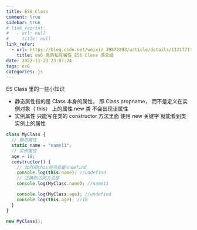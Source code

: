 ```yaml
---
title: ES6_Class
comment: true
sidebar: true
# link_reprint:
#   - url: null
#     title: null
link_refer:
  - url: https://blog.csdn.net/weixin_39872893/article/details/112177116
    title: es6 类的私有属性_ES6 Class 类总结
date: 2022-11-23 23:07:24
tags: es6
categories: js
---
```


ES Class 里的一些小知识

<!--more-->

- 静态属性指的是 Class 本身的属性， 即 Class.propname， 而不是定义在实例对象（ this） 上的属性 new 类 不会出现该属性
- 实例属性 只能写在类的 constructor 方法里面 使用 new 关键字 就能看到类实例上的属性

```js
class MyClass {
  // 静态属性
  static name = "name11";
  // 实例属性
  age = 18;
  constructor() {
    // 此时用this访问会是undefind
    console.log(this.name); //undefind
    // 正确的访问方法是
    console.log(MyClass.name); //name11

    console.log(MyClass.age); //undefind
    console.log(this.age); //18
  }
}

new MyClass();
```
